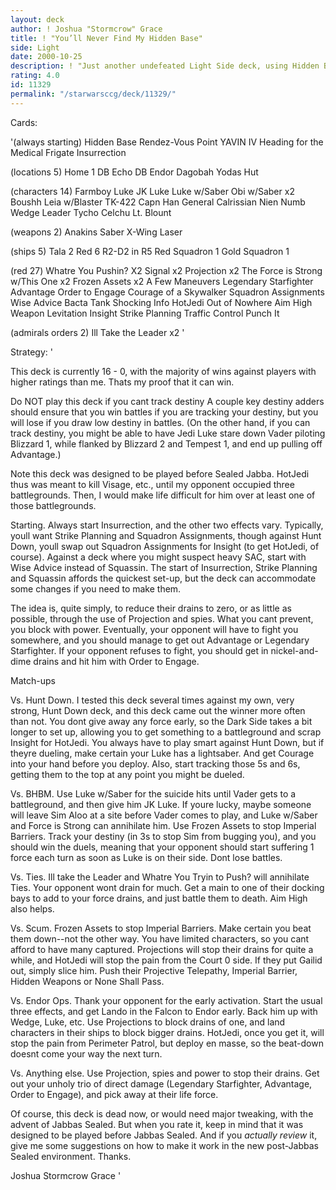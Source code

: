 ```yaml
---
layout: deck
author: ! Joshua "Stormcrow" Grace
title: ! "You’ll Never Find My Hidden Base"
side: Light
date: 2000-10-25
description: ! "Just another undefeated Light Side deck, using Hidden Base and Insurrection for quick activation, then controlling the game with mains and effects."
rating: 4.0
id: 11329
permalink: "/starwarsccg/deck/11329/"
---
```

Cards: 

'(always starting)
Hidden Base
Rendez-Vous Point
YAVIN IV
Heading for the Medical Frigate
Insurrection

(locations 5)
Home 1 DB
Echo DB
Endor
Dagobah
Yodas Hut

(characters 14)
Farmboy Luke
JK Luke
Luke w/Saber
Obi w/Saber x2
Boushh
Leia w/Blaster
TK-422
Capn Han
General Calrissian
Nien Numb
Wedge Leader
Tycho Celchu
Lt. Blount

(weapons 2)
Anakins Saber
X-Wing Laser

(ships 5)
Tala 2
Red 6
R2-D2 in R5
Red Squadron 1
Gold Squadron 1

(red 27)
Whatre You Pushin? X2
Signal x2
Projection x2
The Force is Strong w/This One x2
Frozen Assets x2
A Few Maneuvers
Legendary Starfighter
Advantage
Order to Engage
Courage of a Skywalker
Squadron Assignments
Wise Advice
Bacta Tank
Shocking Info
HotJedi
Out of Nowhere
Aim High
Weapon Levitation
Insight
Strike Planning
Traffic Control
Punch It

(admirals orders 2)
Ill Take the Leader x2 '

Strategy: '

This deck is currently 16 - 0, with the majority of wins against players with
higher ratings than me. Thats my proof that it can win.

Do NOT play this deck if you cant track destiny A couple key destiny adders
should ensure that you win battles if you are tracking your destiny, but you
will lose if you draw low destiny in battles. (On the other hand, if you can track
destiny, you might be able to have Jedi Luke stare down Vader piloting
Blizzard 1, while flanked by Blizzard 2 and Tempest 1, and end up pulling off
Advantage.)

Note this deck was designed to be played before Sealed Jabba. HotJedi thus
was meant to kill Visage, etc., until my opponent occupied three
battlegrounds. Then, I would make life difficult for him over at least one of
those battlegrounds.

Starting. Always start Insurrection, and the other two effects vary.
Typically, youll want Strike Planning and Squadron Assignments, though
against Hunt Down, youll swap out Squadron Assignments for Insight (to get
HotJedi, of course). Against a deck where you might suspect heavy SAC, start
with Wise Advice instead of Squassin. The start of Insurrection, Strike
Planning and Squassin affords the quickest set-up, but the deck can
accommodate some changes if you need to make them.

The idea is, quite simply, to reduce their drains to zero, or as little as
possible, through the use of Projection and spies. What you cant prevent,
you block with power. Eventually, your opponent will have to fight you
somewhere, and you should manage to get out Advantage or Legendary
Starfighter. If your opponent refuses to fight, you should get in
nickel-and-dime drains and hit him with Order to Engage.

Match-ups

Vs. Hunt Down. I tested this deck several times against my own, very strong,
Hunt Down deck, and this deck came out the winner more often than not. You
dont give away any force early, so the Dark Side takes a bit longer to set
up, allowing you to get something to a battleground and scrap Insight for
HotJedi. You always have to play smart against Hunt Down, but if theyre
dueling, make certain your Luke has a lightsaber. And get Courage into your
hand before you deploy. Also, start tracking those 5s and 6s, getting them
to the top at any point you might be dueled.

Vs. BHBM. Use Luke w/Saber for the suicide hits until Vader gets
to a battleground, and then give him JK Luke. If youre lucky, maybe someone
will leave Sim Aloo at a site before Vader comes to play, and Luke w/Saber
and Force is Strong can annihilate him. Use Frozen Assets to stop Imperial
Barriers. Track your destiny (in 3s to stop Sim from bugging you), and you
should win the duels, meaning that your opponent should start suffering 1
force each turn as soon as Luke is on their side. Dont lose battles.

Vs. Ties. Ill take the Leader and Whatre You Tryin to Push? will
annihilate Ties. Your opponent wont drain for much. Get a main to one of
their docking bays to add to your force drains, and just battle them to
death. Aim High also helps.

Vs. Scum. Frozen Assets to stop Imperial Barriers. Make certain you beat them
down--not the other way. You have limited characters, so you cant afford to
have many captured. Projections will stop their drains for quite a while, and
HotJedi will stop the pain from the Court 0 side. If they put Gailid out,
simply slice him. Push their Projective Telepathy, Imperial Barrier, Hidden
Weapons or None Shall Pass.

Vs. Endor Ops. Thank your opponent for the early activation. Start the usual
three effects, and get Lando in the Falcon to Endor early. Back him up with
Wedge, Luke, etc. Use Projections to block drains of one, and land characters
in their ships to block bigger drains. HotJedi, once you get it, will stop
the pain from Perimeter Patrol, but deploy en masse, so the beat-down doesnt
come your way the next turn.

Vs. Anything else. Use Projection, spies and power to stop their drains. Get
out your unholy trio of direct damage (Legendary Starfighter, Advantage,
Order to Engage), and pick away at their life force.

Of course, this deck is dead now, or would need major tweaking, with the
advent of Jabbas Sealed. But when you rate it, keep in mind that it was
designed to be played before Jabbas Sealed. And if you *actually review* it,
give me some suggestions on how to make it work in the new post-Jabbas
Sealed environment. Thanks.

Joshua Stormcrow Grace
'
